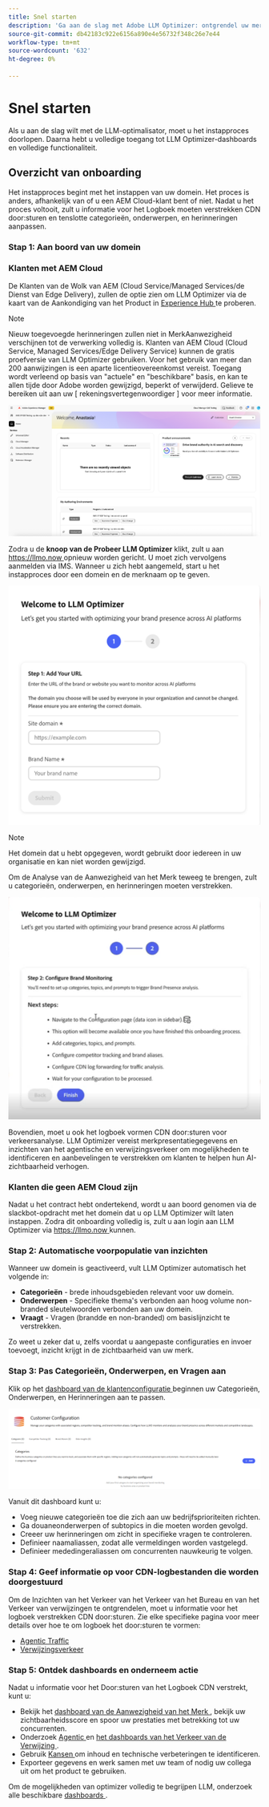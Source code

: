 ```yaml
---
title: Snel starten
description: 'Ga aan de slag met Adobe LLM Optimizer: ontgrendel uw merk, ontgrendel de zichtbaarheid van AI en verken dashboards om de zoekprestaties te verbeteren.'
source-git-commit: db42183c922e6156a890e4e56732f348c26e7e44
workflow-type: tm+mt
source-wordcount: '632'
ht-degree: 0%

---
```



# Snel starten

Als u aan de slag wilt met de LLM-optimalisator, moet u het instapproces doorlopen. Daarna hebt u volledige toegang tot LLM Optimizer-dashboards en volledige functionaliteit.

## Overzicht van onboarding

Het instapproces begint met het instappen van uw domein. Het proces is anders, afhankelijk van of u een AEM Cloud-klant bent of niet. Nadat u het proces voltooit, zult u informatie voor het Logboek moeten verstrekken CDN door:sturen en tenslotte categorieën, onderwerpen, en herinneringen aanpassen.

### Stap 1: Aan boord van uw domein

### Klanten met AEM Cloud

De Klanten van de Wolk van AEM (Cloud Service/Managed Services/de Dienst van Edge Delivery), zullen de optie zien om LLM Optimizer via de kaart van de Aankondiging van het Product in [ Experience Hub ](https://experienceleague.adobe.com/en/docs/experience-manager-cloud-service/content/experience-hub/experience-hub) te proberen.

>[!NOTE]
>Nieuw toegevoegde herinneringen zullen niet in MerkAanwezigheid verschijnen tot de verwerking volledig is. Klanten van AEM Cloud (Cloud Service, Managed Services/Edge Delivery Service) kunnen de gratis proefversie van LLM Optimizer gebruiken. Voor het gebruik van meer dan 200 aanwijzingen is een aparte licentieovereenkomst vereist. Toegang wordt verleend op basis van &quot;actuele&quot; en &quot;beschikbare&quot; basis, en kan te allen tijde door Adobe worden gewijzigd, beperkt of verwijderd. Gelieve te bereiken uit aan uw [ rekeningsvertegenwoordiger ] voor meer informatie.

![ Proefversie van LLM Optimizer ](/help/overview/assets/llm-trial.png)

Zodra u de **knoop van de Probeer LLM Optimizer** klikt, zult u aan [ https://llmo.now ](https://llmo.now) opnieuw worden gericht. U moet zich vervolgens aanmelden via IMS. Wanneer u zich hebt aangemeld, start u het instapproces door een domein en de merknaam op te geven.

![ LLM Optimizer domein ](/help/overview/assets/domain.png)

>[!NOTE]
>Het domein dat u hebt opgegeven, wordt gebruikt door iedereen in uw organisatie en kan niet worden gewijzigd.

Om de Analyse van de Aanwezigheid van het Merk teweeg te brengen, zult u categorieën, onderwerpen, en herinneringen moeten verstrekken.

![ de Analyse van de Aanwezigheid van het Merk ](/help/overview/assets/bp-analysis.png)

Bovendien, moet u ook het logboek vormen CDN door:sturen voor verkeersanalyse. LLM Optimizer vereist merkpresentatiegegevens en inzichten van het agentische en verwijzingsverkeer om mogelijkheden te identificeren en aanbevelingen te verstrekken om klanten te helpen hun AI-zichtbaarheid verhogen.

### Klanten die geen AEM Cloud zijn

Nadat u het contract hebt ondertekend, wordt u aan boord genomen via de slackbot-opdracht met het domein dat u op LLM Optimizer wilt laten instappen. Zodra dit onboarding volledig is, zult u aan login aan LLM Optimizer via [ https://llmo.now ](https://llmo.now) kunnen.

### Stap 2: Automatische voorpopulatie van inzichten

Wanneer uw domein is geactiveerd, vult LLM Optimizer automatisch het volgende in:

* **Categorieën** - brede inhoudsgebieden relevant voor uw domein.
* **Onderwerpen** - Specifieke thema&#39;s verbonden aan hoog volume non-branded sleutelwoorden verbonden aan uw domein.
* **Vraagt** - Vragen (brandde en non-branded) om basislijnzicht te verstrekken.

Zo weet u zeker dat u, zelfs voordat u aangepaste configuraties en invoer toevoegt, inzicht krijgt in de zichtbaarheid van uw merk.

### Stap 3: Pas Categorieën, Onderwerpen, en Vragen aan

Klik op het [ dashboard van de klantenconfiguratie ](/help/dashboards/customer-configuration.md) beginnen uw Categorieën, Onderwerpen, en Herinneringen aan te passen.

![ Dashboard van de Configuratie van de Klant ](/help/dashboards/assets/customer-config.png)

Vanuit dit dashboard kunt u:

* Voeg nieuwe categorieën toe die zich aan uw bedrijfsprioriteiten richten.
* Ga douaneonderwerpen of subtopics in die moeten worden gevolgd.
* Creeer uw herinneringen om zicht in specifieke vragen te controleren.
* Definieer naamaliassen, zodat alle vermeldingen worden vastgelegd.
* Definieer mededingeraliassen om concurrenten nauwkeurig te volgen.

### Stap 4: Geef informatie op voor CDN-logbestanden die worden doorgestuurd

Om de Inzichten van het Verkeer van het Verkeer van het Bureau en van het Verkeer van verwijzingen te ontgrendelen, moet u informatie voor het logboek verstrekken CDN door:sturen. Zie elke specifieke pagina voor meer details over hoe te om logboek het door:sturen te vormen:

* [Agentic Traffic](/help/dashboards/agentic-traffic.md)
* [Verwijzingsverkeer](/help/dashboards/referral-traffic.md#setup#cdn-setup)

### Stap 5: Ontdek dashboards en onderneem actie

Nadat u informatie voor het Door:sturen van het Logboek CDN verstrekt, kunt u:

* Bekijk het [ dashboard van de Aanwezigheid van het Merk ](/help/dashboards/brand-presence.md), bekijk uw zichtbaarheidsscore en spoor uw prestaties met betrekking tot uw concurrenten.
* Onderzoek [ Agentic ](/help/dashboards/agentic-traffic.md) en [ het dashboards van het Verkeer van de Verwijzing ](/help/dashboards/referral-traffic.md).
* Gebruik [ Kansen ](/help/dashboards/opportunities.md) om inhoud en technische verbeteringen te identificeren.
* Exporteer gegevens en werk samen met uw team of nodig uw collega uit om het product te gebruiken.

Om de mogelijkheden van optimizer volledig te begrijpen LLM, onderzoek alle beschikbare [ dashboards ](/help/dashboards/dashboards-overview.md).
